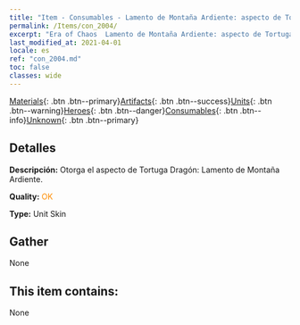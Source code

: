 ```yaml
---
title: "Item - Consumables - Lamento de Montaña Ardiente: aspecto de Tortuga Dragón"
permalink: /Items/con_2004/
excerpt: "Era of Chaos  Lamento de Montaña Ardiente: aspecto de Tortuga Dragón"
last_modified_at: 2021-04-01
locale: es
ref: "con_2004.md"
toc: false
classes: wide
---
```

 [Materials](/es/Items/){: .btn .btn--primary}[Artifacts](/es/Items/Artifacts/){: .btn .btn--success}[Units](/es/Items/Units/){: .btn .btn--warning}[Heroes](/es/Items/Heroes/){: .btn .btn--danger}[Consumables](/es/Items/Consumables/){: .btn .btn--info}[Unknown](/es/Items/Unknown/){: .btn .btn--primary}

## Detalles
 **Descripción:** Otorga el aspecto de Tortuga Dragón: Lamento de Montaña Ardiente.

 **Quality:** <span style="color: #FF8C00">OK</span>

 **Type:** Unit Skin

## Gather

  None

## This item contains:

  None

